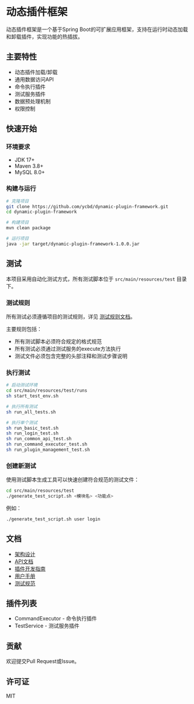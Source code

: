 # 动态插件框架

动态插件框架是一个基于Spring Boot的可扩展应用框架，支持在运行时动态加载和卸载插件，实现功能的热插拔。

## 主要特性

- 动态插件加载/卸载
- 通用数据访问API
- 命令执行插件
- 测试服务插件
- 数据预处理机制
- 权限控制

## 快速开始

### 环境要求

- JDK 17+
- Maven 3.8+
- MySQL 8.0+

### 构建与运行

```bash
# 克隆项目
git clone https://github.com/ycbd/dynamic-plugin-framework.git
cd dynamic-plugin-framework

# 构建项目
mvn clean package

# 运行项目
java -jar target/dynamic-plugin-framework-1.0.0.jar
```

## 测试

本项目采用自动化测试方式，所有测试脚本位于 `src/main/resources/test` 目录下。

### 测试规则

所有测试必须遵循项目的测试规则，详见 [测试规则文档](docs/test/10-testing-rules.mdc)。

主要规则包括：

- 所有测试脚本必须符合规定的格式规范
- 所有测试必须通过测试服务的execute方法执行
- 测试文件必须包含完整的头部注释和测试步骤说明

### 执行测试

```bash
# 启动测试环境
cd src/main/resources/test/runs
sh start_test_env.sh

# 执行所有测试
sh run_all_tests.sh

# 执行单个测试
sh run_basic_test.sh
sh run_login_test.sh
sh run_common_api_test.sh
sh run_command_executor_test.sh
sh run_plugin_management_test.sh
```

### 创建新测试

使用测试脚本生成工具可以快速创建符合规范的测试文件：

```bash
cd src/main/resources/test
./generate_test_script.sh <模块名> <功能点>
```

例如：

```bash
./generate_test_script.sh user login
```

## 文档

- [架构设计](docs/dev/architecture.md)
- [API文档](docs/api/common-controller.md)
- [插件开发指南](docs/plugins/command-executor-plugin.md)
- [用户手册](docs/user/getting-started.md)
- [测试规范](docs/test/10-testing-rules.mdc)

## 插件列表

- CommandExecutor - 命令执行插件
- TestService - 测试服务插件

## 贡献

欢迎提交Pull Request或Issue。

## 许可证

MIT
